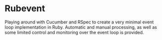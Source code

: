Rubevent
========

Playing around with Cucumber and RSpec to create a very minimal event loop
implementation in Ruby. Automatic and manual processing, as well as some limited
control and monitoring over the event loop is provided.
